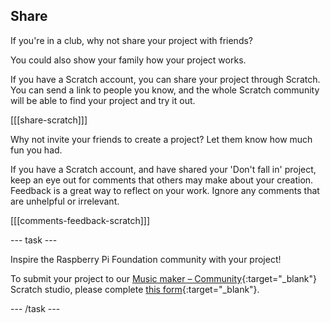 ## Share

If you're in a club, why not share your project with friends?

You could also show your family how your project works.

If you have a Scratch account, you can share your project through Scratch. You can send a link to people you know, and the whole Scratch community will be able to find your project and try it out.

[[[share-scratch]]]

Why not invite your friends to create a project? Let them know how much fun you had.

If you have a Scratch account, and have shared your 'Don't fall in' project, keep an eye out for comments that others may make about your creation. Feedback is a great way to reflect on your work. Ignore any comments that are unhelpful or irrelevant.

[[[comments-feedback-scratch]]]

--- task ---

Inspire the Raspberry Pi Foundation community with your project!

To submit your project to our [Music maker – Community](https://scratch.mit.edu/studios/30122192){:target="_blank"} Scratch studio, please complete [this form](https://form.raspberrypi.org/f/community-project-submissions){:target="_blank"}.

--- /task ---
